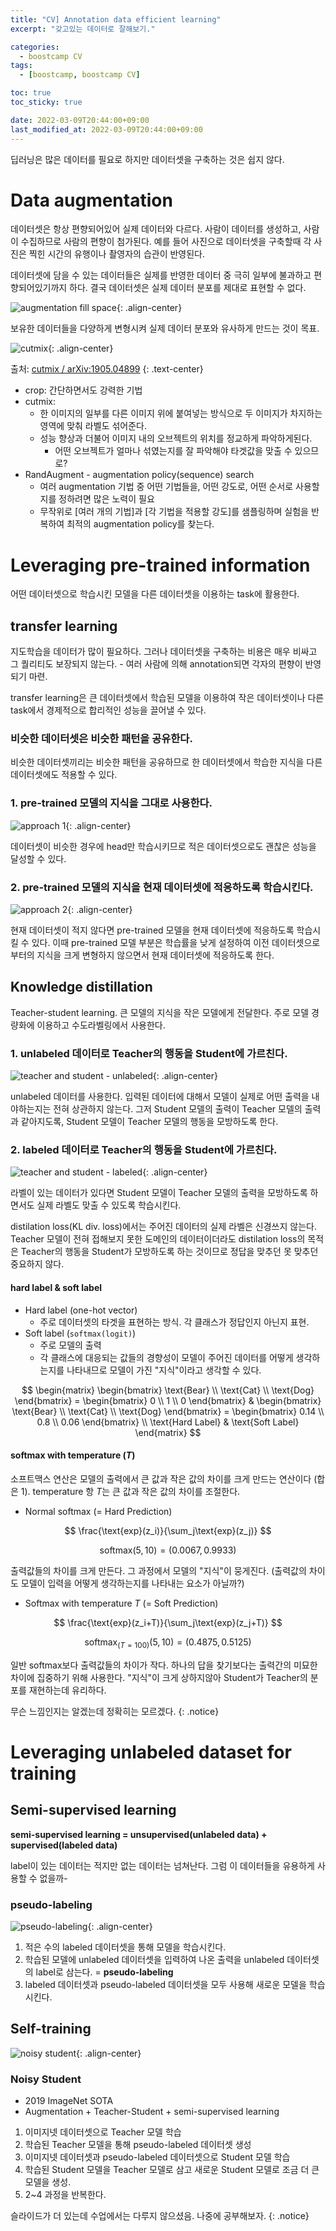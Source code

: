 ```yaml
---
title: "CV] Annotation data efficient learning"
excerpt: "갖고있는 데이터로 잘해보기."

categories:
  - boostcamp CV
tags:
  - [boostcamp, boostcamp CV]

toc: true
toc_sticky: true

date: 2022-03-09T20:44:00+09:00
last_modified_at: 2022-03-09T20:44:00+09:00
---
```


딥러닝은 많은 데이터를 필요로 하지만 데이터셋을 구축하는 것은 쉽지 않다.

# Data augmentation

데이터셋은 항상 편향되어있어 실제 데이터와 다르다. 사람이 데이터를 생성하고, 사람이 수집하므로 사람의 편향이 첨가된다. 예를 들어 사진으로 데이터셋을 구축할때 각 사진은 찍힌 시간의 유행이나 촬영자의 습관이 반영된다.

데이터셋에 담을 수 있는 데이터들은 실제를 반영한 데이터 중 극히 일부에 불과하고 편향되어있기까지 하다. 결국 데이터셋은 실제 데이터 분포를 제대로 표현할 수 없다.

![augmentation fill space](/assets/images/post/220309/boostcamp-CV-2/augmentation_fill_space.jpg){: .align-center}

보유한 데이터들을 다양하게 변형시켜 실제 데이터 분포와 유사하게 만드는 것이 목표.

![cutmix](/assets/images/post/220309/boostcamp-CV-2/cutmix.png){: .align-center}

출처: [cutmix / arXiv:1905.04899](https://arxiv.org/pdf/1905.04899.pdf)
{: .text-center}

* crop: 간단하면서도 강력한 기법
* cutmix:
  * 한 이미지의 일부를 다른 이미지 위에 붙여넣는 방식으로 두 이미지가 차지하는 영역에 맞춰 라벨도 섞어준다.
  * 성능 향상과 더불어 이미지 내의 오브젝트의 위치를 정교하게 파악하게된다.
    * 어떤 오브젝트가 얼마나 섞였는지를 잘 파악해야 타겟값을 맞출 수 있으므로?
* RandAugment - augmentation policy(sequence) search
  * 여러 augmentation 기법 중 어떤 기법들을, 어떤 강도로, 어떤 순서로 사용할지를 정하려면 많은 노력이 필요
  * 무작위로 [여러 개의 기법]과 [각 기법을 적용할 강도]를 샘플링하며 실험을 반복하여 최적의 augmentation policy를 찾는다.


# Leveraging pre-trained information

어떤 데이터셋으로 학습시킨 모델을 다른 데이터셋을 이용하는 task에 활용한다.

## transfer learning

지도학습을 데이터가 많이 필요하다. 그러나 데이터셋을 구축하는 비용은 매우 비싸고 그 퀄리티도 보장되지 않는다. - 여러 사람에 의해 annotation되면 각자의 편향이 반영되기 마련.

transfer learning은 큰 데이터셋에서 학습된 모델을 이용하여 작은 데이터셋이나 다른 task에서 경제적으로 합리적인 성능을 끌어낼 수 있다.

### 비슷한 데이터셋은 비슷한 패턴을 공유한다.

비슷한 데이터셋끼리는 비슷한 패턴을 공유하므로 한 데이터셋에서 학습한 지식을 다른 데이터셋에도 적용할 수 있다.

### 1. pre-trained 모델의 지식을 그대로 사용한다.

![approach 1](/assets/images/post/220309/boostcamp-CV-2/transfer_learning_approach_1.jpg){: .align-center}

데이터셋이 비슷한 경우에 head만 학습시키므로 적은 데이터셋으로도 괜찮은 성능을 달성할 수 있다.

### 2. pre-trained 모델의 지식을 현재 데이터셋에 적응하도록 학습시킨다.

![approach 2](/assets/images/post/220309/boostcamp-CV-2/transfer_learning_approach_2.jpg){: .align-center}

현재 데이터셋이 적지 않다면 pre-trained 모델을 현재 데이터셋에 적응하도록 학습시킬 수 있다. 이때 pre-trained 모델 부분은 학습률을 낮게 설정하여 이전 데이터셋으로부터의 지식을 크게 변형하지 않으면서 현재 데이터셋에 적응하도록 한다.

## Knowledge distillation

Teacher-student learning. 큰 모델의 지식을 작은 모델에게 전달한다. 주로 모델 경량화에 이용하고 수도라벨링에서 사용한다.

### 1. unlabeled 데이터로 Teacher의 행동을 Student에 가르친다.

![teacher and student - unlabeled](/assets/images/post/220309/boostcamp-CV-2/teacher_student_unlabeled.jpg){: .align-center}

unlabeled 데이터를 사용한다. 입력된 데이터에 대해서 모델이 실제로 어떤 출력을 내야하는지는 전혀 상관하지 않는다. 그저 Student 모델의 출력이 Teacher 모델의 출력과 같아지도록, Student 모델이 Teacher 모델의 행동을 모방하도록 한다.

### 2. labeled 데이터로 Teacher의 행동을 Student에 가르친다.

![teacher and student - labeled](/assets/images/post/220309/boostcamp-CV-2/teacher_student_labeled.jpg){: .align-center}

라벨이 있는 데이터가 있다면 Student 모델이 Teacher 모델의 출력을 모방하도록 하면서도 실제 라벨도 맞출 수 있도록 학습시킨다.

distilation loss(KL div. loss)에서는 주어진 데이터의 실제 라벨은 신경쓰지 않는다. Teacher 모델이 전혀 접해보지 못한 도메인의 데이터이더라도 distilation loss의 목적은 Teacher의 행동을 Student가 모방하도록 하는 것이므로 정답을 맞추던 못 맞추던 중요하지 않다.

#### hard label & soft label

* Hard label (one-hot vector)
  * 주로 데이터셋의 타겟을 표현하는 방식. 각 클래스가 정답인지 아닌지 표현.
* Soft label (`softmax(logit)`)
  * 주로 모델의 출력
  * 각 클래스에 대응되는 값들의 경향성이 모델이 주어진 데이터를 어떻게 생각하는지를 나타내므로 모델이 가진 "지식"이라고 생각할 수 있다.

$$
\begin{matrix}
\begin{bmatrix}
\text{Bear} \\ \text{Cat} \\ \text{Dog}
\end{bmatrix} =
\begin{bmatrix}
0 \\ 1 \\ 0
\end{bmatrix} &
\begin{bmatrix}
\text{Bear} \\ \text{Cat} \\ \text{Dog}
\end{bmatrix} =
\begin{bmatrix}
0.14 \\ 0.8 \\ 0.06
\end{bmatrix} \\
\text{Hard Label} & \text{Soft Label} 
\end{matrix}
$$

#### softmax with temperature ($T$)

소프트맥스 연산은 모델의 출력에서 큰 값과 작은 값의 차이를 크게 만드는 연산이다 (합은 1). temperature 항 $T$는 큰 값과 작은 값의 차이를 조절한다.

* Normal softmax (= Hard Prediction)

$$
\frac{\text{exp}(z_i)}{\sum_j\text{exp}(z_j)}
$$

$$\text{softmax}(5, 10) = (0.0067, 0.9933)$$

출력값들의 차이를 크게 만든다. 그 과정에서 모델의 "지식"이 뭉게진다. (출력값의 차이도 모델이 입력을 어떻게 생각하는지를 나타내는 요소가 아닐까?)

* Softmax with temperature $T$ (= Soft Prediction)

$$
\frac{\text{exp}(z_i+T)}{\sum_j\text{exp}(z_j+T)}
$$

$$\text{softmax}_{(T=100)}(5, 10) = (0.4875, 0.5125)$$

일반 softmax보다 출력값들의 차이가 작다. 하나의 답을 찾기보다는 출력간의 미묘한 차이에 집중하기 위해 사용한다. "지식"이 크게 상하지않아 Student가 Teacher의 분포를 재현하는데 유리하다.

무슨 느낌인지는 알겠는데 정확히는 모르겠다.
{: .notice}

# Leveraging unlabeled dataset for training

## Semi-supervised learning

**semi-supervised learning = unsupervised(unlabeled data) + supervised(labeled data)**

label이 있는 데이터는 적지만 없는 데이터는 넘쳐난다. 그럼 이 데이터들을 유용하게 사용할 수 없을까-

### pseudo-labeling

![pseudo-labeling](/assets/images/post/220309/boostcamp-CV-2/pseudo_labeling.jpg){: .align-center}

1. 적은 수의 labeled 데이터셋을 통해 모델을 학습시킨다.
2. 학습된 모델에 unlabeled 데이터셋을 입력하여 나온 출력을 unlabeled 데이터셋의 label로 삼는다. = **pseudo-labeling**
3. labeled 데이터셋과 pseudo-labeled 데이터셋을 모두 사용해 새로운 모델을 학습시킨다.

## Self-training

![noisy student](/assets/images/post/220309/boostcamp-CV-2/noisy_student.jpg){: .align-center}

### Noisy Student
* 2019 ImageNet SOTA
* Augmentation + Teacher-Student + semi-supervised learning
1. 이미지넷 데이터셋으로 Teacher 모델 학습
2. 학습된 Teacher 모델을 통해 pseudo-labeled 데이터셋 생성
3. 이미지넷 데이터셋과 pseudo-labeled 데이터셋으로 Student 모델 학습
4. 학습된 Student 모델을 Teacher 모델로 삼고 새로운 Student 모델로 조금 더 큰 모델을 생성.
5. 2~4 과정을 반복한다.


슬라이드가 더 있는데 수업에서는 다루지 않으셨음. 나중에 공부해보자.
{: .notice}